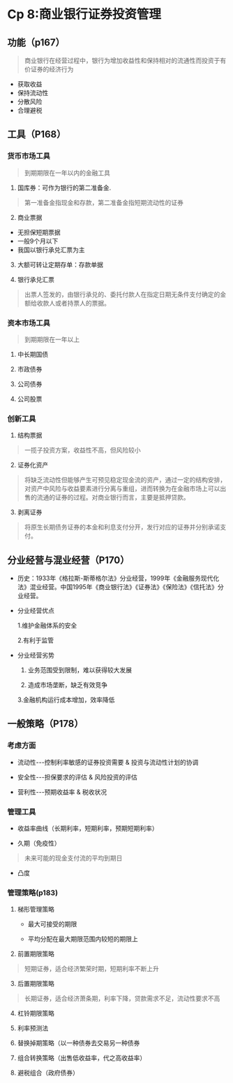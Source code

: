 # Cp 8:商业银行证券投资管理

## 功能（p167）

> 商业银行在经营过程中，银行为增加收益性和保持相对的流通性而投资于有价证券的经济行为

* 获取收益
* 保持流动性
* 分散风险
* 合理避税

## 工具（P168）

### 货币市场工具
> 到期期限在一年以内的金融工具

1. 国库券：可作为银行的第二准备金.

> 第一准备金指现金和存款，第二准备金指短期流动性的证券

2. 商业票据

* 无担保短期票据
* 一般9个月以下
* 我国以银行承兑汇票为主

3. 大额可转让定期存单：存款单据

4. 银行承兑汇票

> 出票人签发的，由银行承兑的、委托付款人在指定日期无条件支付确定的金额给收款人或者持票人的票据。

### 资本市场工具
> 到期期限在一年以上

1. 中长期国债

2. 市政债券

3. 公司债券

4. 公司股票

### 创新工具

1. 结构票据

> 一揽子投资方案，收益性不高，但风险较小

2. 证券化资产

> 将缺乏流动性但能够产生可预见稳定现金流的资产，通过一定的结构安排，对资产中风险与收益要素进行分离与重组，进而转换为在金融市场上可以出售的流通的证券的过程。对商业银行而言，主要是抵押贷款。

3. 剥离证券

> 将原生长期债务证券的本金和利息支付分开，发行对应的证券并分别承诺支付。

## 分业经营与混业经营（P170）

*  历史：1933年《格拉斯-斯蒂格尔法》分业经营，1999年《金融服务现代化法》混业经营。中国1995年《商业银行法》《证券法》《保险法》《信托法》分业经营。

* 分业经营优点
  
  1.维护金融体系的安全

  2.有利于监管

* 分业经营劣势

  1. 业务范围受到限制，难以获得较大发展

  2. 造成市场垄断，缺乏有效竞争

  3.金融机构运行成本增加，效率降低

## 一般策略（P178）

### 考虑方面

* 流动性---控制利率敏感的证券投资需要 & 投资与流动性计划的协调

* 安全性---担保要求的评估 & 风险投资的评估

* 营利性---预期收益率 & 税收状况

### 管理工具

* 收益率曲线（长期利率，短期利率，预期短期利率）

* 久期（免疫性）

> 未来可能的现金支付流的平均到期日

* 凸度

### 管理策略(p183)

1. 梯形管理策略

   * 最大可接受的期限
  
   * 平均分配在最大期限范围内较短的期限上

2. 前置期限策略

> 短期证券，适合经济繁荣时期，短期利率不断上升

3. 后置期限策略

> 长期证券，适合经济萧条期，利率下降，贷款需求不足，流动性要求不高

4. 杠铃期限策略

5. 利率预测法

6. 替换掉期策略（以一种债券去交易另一种债券

7. 组合转换策略（出售低收益率，代之高收益率）

8. 避税组合（政府债券）

 

